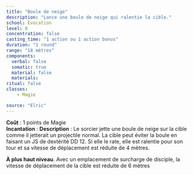```yaml
---
title: "Boule de neige"
description: "Lance une boule de neige qui ralentie la cible."
school: Évocation
level: 0
concentration: false
casting_time: "1 action ou 1 action bonus"
duration: "1 round"
range: "18 mètres"
components:
  verbal: false
  somatic: true
  material: false
  materials:
ritual: false
classes:
    - Magie

source: "Elric"
---
```

**Coût** : 1 points de Magie  
**Incantation** : 
**Description** : Le sorcier jette une boule de neige sur la cible comme il jetterait un projectile normal. La cible peut éviter la boule en faisant un JS de dextérité DD 12. Si elle le rate, elle est ralentie pour son tour et sa vitesse de déplacement est réduite de 4 mètres.

**À plus haut niveau**. Avec un emplacement de surcharge de disciple, la vitesse de déplacement de la cible est réduite de 6 mètres   
